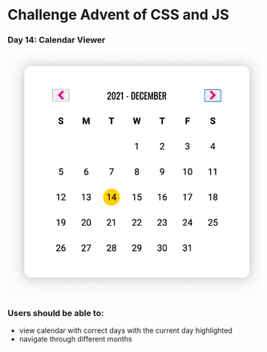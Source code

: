 # Challenge Advent of CSS and JS

### Day 14: Calendar Viewer

![calendar viewer](/images/screen.png "Calendar Viewer")

### Users should be able to:

* view calendar with correct days with the current day highlighted
* navigate through different months